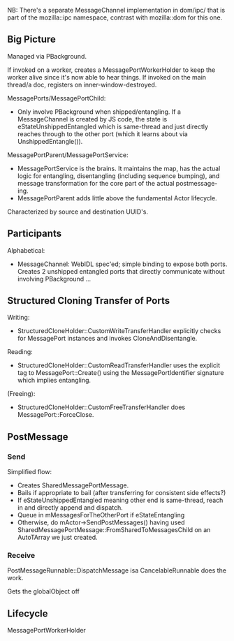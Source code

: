 NB: There's a separate MessageChannel implementation in dom/ipc/ that is part of
the mozilla::ipc namespace, contrast with mozilla::dom for this one.

## Big Picture ##

Managed via PBackground.

If invoked on a worker, creates a MessagePortWorkerHolder to keep the worker
alive since it's now able to hear things.  If invoked on the main thread/a doc,
registers on inner-window-destroyed.

MessagePorts/MessagePortChild:
* Only involve PBackground when shipped/entangling.  If a MessageChannel is
  created by JS code, the state is eStateUnshippedEntangled which is
  same-thread and just directly reaches through to the other port (which it
  learns about via UnshippedEntangle()).

MessagePortParent/MessagePortService:
* MessagePortService is the brains.  It maintains the map, has the actual logic
  for entangling, disentangling (including sequence bumping), and message
  transformation for the core part of the actual postmessage-ing.
* MessagePortParent adds little above the fundamental Actor lifecycle.


Characterized by source and destination UUID's.

## Participants ##

Alphabetical:
* MessageChannel: WebIDL spec'ed; simple binding to expose both ports.  Creates
  2 unshipped entangled ports that directly communicate without involving
  PBackground
...

## Structured Cloning Transfer of Ports ##

Writing:
* StructuredCloneHolder::CustomWriteTransferHandler explicitly checks for
  MessagePort instances and invokes CloneAndDisentangle.

Reading:
* StructuredCloneHolder::CustomReadTransferHandler uses the explicit tag to
  MessagePort::Create() using the MessagePortIdentifier signature which implies
  entangling.

(Freeing):
* StructuredCloneHolder::CustomFreeTransferHandler does MessagePort::ForceClose.

## PostMessage ##

### Send ###

Simplified flow:
* Creates SharedMessagePortMessage.
* Bails if appropriate to bail (after transferring for consistent side effects?)
* If eStateUnshippedEntangled meaning other end is same-thread, reach in and
  directly append and dispatch.
* Queue in mMessagesForTheOtherPort if eStateEntangling
* Otherwise, do mActor->SendPostMessages() having used
  SharedMessagePortMessage::FromSharedToMessagesChild on an AutoTArray we just
  created.

### Receive ###

PostMessageRunnable::DispatchMessage isa CancelableRunnable does the work.

Gets the globalObject off

## Lifecycle ##

MessagePortWorkerHolder
